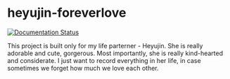 # heyujin-foreverlove

[![Documentation Status](https://readthedocs.org/projects/foreverlove-heyujin/badge/?version=main)](https://foreverlove-heyujin.readthedocs.io/en/main/?badge=main)



This project is built only for my life parterner - Heyujin. She is really adorable and cute, gorgerous. Most importantly, she is really kind-hearted and considerate. I just want to record everything in her life, in case sometimes we forget how much we love each other. 
